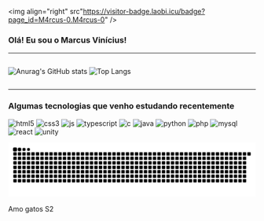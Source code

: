 <img align="right" src"https://visitor-badge.laobi.icu/badge?page_id=M4rcus-0.M4rcus-0" />

### Olá! Eu sou o Marcus Vinícius!

<hr>
<div style="display: flex;justify-content: space-between; flex-direction: row;">
  
![Anurag's GitHub stats](https://github-readme-stats.vercel.app/api?username=M4rcus-0&show_icons=true&theme=default&count_private=true&title_color=fff&text_color=fff&icon_color=fff&border_color=000&bg_color=45,000,E00A24,07041E,000&locale=pt-br)
![Top Langs](https://github-readme-stats.vercel.app/api/top-langs/?username=M4rcus-0&hide_progress=true&title_color=000&text_color=000&border_color=fff&bg_color=45,fff,f72585,4cc9f0,fff&locale=pt-br)

</div>

<hr>

### Algumas tecnologias que venho estudando recentemente

<div style="display:inline_block;">
  <img alt="html5" style="align:center" src="https://img.shields.io/badge/HTML5-E34F26?style=for-the-badge&logo=html5&logoColor=white">
  <img alt="css3" style="align:center" src="https://img.shields.io/badge/CSS3-1572B6?style=for-the-badge&logo=css3&logoColor=white">
  <img alt="js" style="align:center" src="https://img.shields.io/badge/JavaScript-323330?style=for-the-badge&logo=javascript&logoColor=F7DF1E">
  <img alt="typescript" style="align:center" src="https://img.shields.io/badge/TypeScript-007ACC?style=for-the-badge&logo=typescript&logoColor=white">
  <img alt="c" style="align:center" src="https://img.shields.io/badge/C-00599C?style=for-the-badge&logo=c&logoColor=white">
  <img alt="java" style="align:center" src="https://img.shields.io/badge/Java-ED8B00?style=for-the-badge&logo=openjdk&logoColor=white">
  <img alt="python" style="align:center" src="https://img.shields.io/badge/Python-14354C?style=for-the-badge&logo=python&logoColor=white">
  <img alt="php" style="align:center" src="https://img.shields.io/badge/PHP-777BB4?style=for-the-badge&logo=php&logoColor=white">
  <img alt="mysql" style="align:center" src="https://img.shields.io/badge/MySQL-00000F?style=for-the-badge&logo=mysql&logoColor=white">
  <img alt="react" style="align:center" src="https://img.shields.io/badge/React-20232A?style=for-the-badge&logo=react&logoColor=61DAFB">
  <img alt="unity" style="align:center" src="https://img.shields.io/badge/Unity-100000?style=for-the-badge&logo=unity&logoColor=white">
</div>

![Snake animation](https://github.com/M4rcus-0/M4rcus-0/blob/output/github-contribution-grid-snake.svg)

Amo gatos S2
